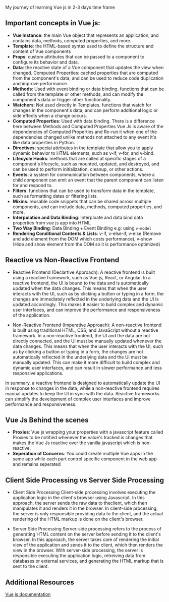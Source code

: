 My journey of learning Vue js in 2-3 days time frame

## Important concepts in Vue js:
- **Vue Instance**: the main Vue object that represents an application, and contains data, methods, computed properties, and more.
- **Template**: the HTML-based syntax used to define the structure and content of Vue components
- **Props**: custom attributes that can be passed to a component to configure its behavior and data.
- **Data**: the reactive state of a Vue component that updates the view when changed. Computed Properties: cached properties that are computed from the component's data, and can be used to reduce code duplication and improve performance.
- **Methods**: Used with event binding or data binding. functions that can be called from the template or other methods, and can modify the component's data or trigger other functionality.
- **Watchers**: Not used directly in Templates. functions that watch for changes in the component's data, and can perform additional logic or side effects when a change occurs.
- **Computed Properties**: Used with data binding. There is a difference here between Methods and Computed Properties Vue Js is aware of the dependencies of Computed Properties and Re-run it when one of the dependencies changed unlike methods not attached to any event it's like data properties in Python.
- **Directives**: special attributes in the template that allow you to apply dynamic behavior to HTML elements, such as v-if, v-for, and v-bind.
- **Lifecycle Hooks**: methods that are called at specific stages of a component's lifecycle, such as mounted, updated, and destroyed, and can be used to perform initialization, cleanup, or other actions.
- **Events**: a system for communication between components, where a child component can emit an event that the parent component can listen for and respond to.
- **Filters**: functions that can be used to transform data in the template, such as formatting dates or filtering lists.
- **Mixins**: reusable code snippets that can be shared across multiple components, and can include data, methods, computed properties, and more.
- **Interpolation and Data Binding**: Interploate and data bind data properties from vue js app into HTML 
- **Two Way Binding**: Data Binding + Event Binding e.g: using `v-model`
- **Rendering Conditional Contents & Lists**: v-if, v-else-if, v-else (Remove and add element from the DOM which costs performance), v-show (Hide and show element from the DOM so it is performance optimized)

## Reactive vs Non-Reactive Frontend
- Reactive Frontend (Declartive Approach):
A reactive frontend is built using a reactive framework, such as Vue.js, React, or Angular. In a reactive frontend, the UI is bound to the data and is automatically updated when the data changes. This means that when the user interacts with the UI, such as by clicking a button or typing in a form, the changes are immediately reflected in the underlying data and the UI is updated accordingly. This makes it easier to build complex and dynamic user interfaces, and can improve the performance and responsiveness of the application.

- Non-Reactive Frontend (Imperative Approach):
A non-reactive frontend is built using traditional HTML, CSS, and JavaScript without a reactive framework. In a non-reactive frontend, the UI and the data are not directly connected, and the UI must be manually updated whenever the data changes. This means that when the user interacts with the UI, such as by clicking a button or typing in a form, the changes are not automatically reflected in the underlying data and the UI must be manually updated. This can make it more difficult to build complex and dynamic user interfaces, and can result in slower performance and less responsive applications.

In summary, a reactive frontend is designed to automatically update the UI in response to changes in the data, while a non-reactive frontend requires manual updates to keep the UI in sync with the data. Reactive frameworks can simplify the development of complex user interfaces and improve performance and responsiveness.

## Vue Js Behind the scenes
- **Proxies**: Vue js wrapping your properties with a javascript feature called Proxies to be notified whenever the value's tracked is changes that makes the Vue Js reactive over the vanilla javascript which is non-reactive.
- **Seperation of Concerns**: You could create multiple Vue apps in the same app while each part control specific component in the web app and remains seperated


## Client Side Processing vs Server Side Processing
- Client Side Processing
Client-side processing involves executing the application logic in the client's browser using Javascript. In this approach, the server sends the raw data to theclient, which then manipulates it and renders it in the browser. In client-side processing, the server is only responsible providing data to the client, and the actual rendering of the HTML markup is done on the client's browser.

- Server Side Processing
Server-side processing refers to the process of generating HTML content on the server before sending it to the client's browser. In this approach, the server takes care of rendering the initial view of the application and sends it to the client, which then renders the view in the browser. With server-side processing, the server is responsible executing the application logic, retreiving data from databases or external services, and generating the HTML markup that is sent to the client.

## Additional Resources
[Vue js documentation](https://vuejs.org/guide/introduction.html)
